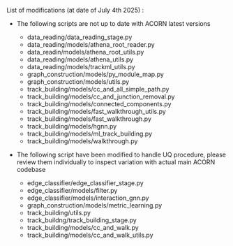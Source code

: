 List of modifications (at date of July 4th 2025) :
- The following scripts are not up to date with ACORN latest versions
  - data_reading/data_reading_stage.py
  - data_reading/models/athena_root_reader.py
  - data_readin/models/athena_root_utils.py
  - data_reading/models/athena_utils.py
  - data_reading/models/trackml_utils.py
  - graph_construction/models/py_module_map.py
  - graph_construction/models/utils.py
  - track_building/models/cc_and_all_simple_path.py
  - track_building/models/cc_and_junction_removal.py
  - track_building/models/connected_components.py
  - track_building/models/fast_walkthrough_utils.py
  - track_building/models/fast_walkthrough.py
  - track_building/models/hgnn.py
  - track_building/models/ml_track_building.py
  - track_building/models/walkthrough.py
    
- The following script have been modified to handle UQ procedure, please review them individually to inspect variation with actual main ACORN codebase
  - edge_classifier/edge_classifier_stage.py
  - edge_classifier/models/filter.py
  - edge_classifier/models/interaction_gnn.py
  - graph_construction/models/metric_learning.py
  - track_building/utils.py
  - track_buildng/track_building_stage.py
  - track_building/models/cc_and_walk.py
  - track_building/models/cc_and_walk_utils.py
